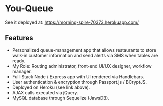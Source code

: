 # You-Queue
See it deployed at: https://morning-spire-70373.herokuapp.com/
## Features
- Personalized queue-management app that allows restaurants to store walk-in customer information and send alerts via SMS when tables are ready.
- My Role: Routing administrator, front-end UI/UX designer, workflow manager.
- Full-Stack Node / Express app with UI rendered via Handlebars.
- User authentication & encryption through Passport.js / BCryptJS.
- Deployed on Heroku (see link above).
- AJAX calls executed via jQuery.
- MySQL database through Sequelize (JawsDB).
